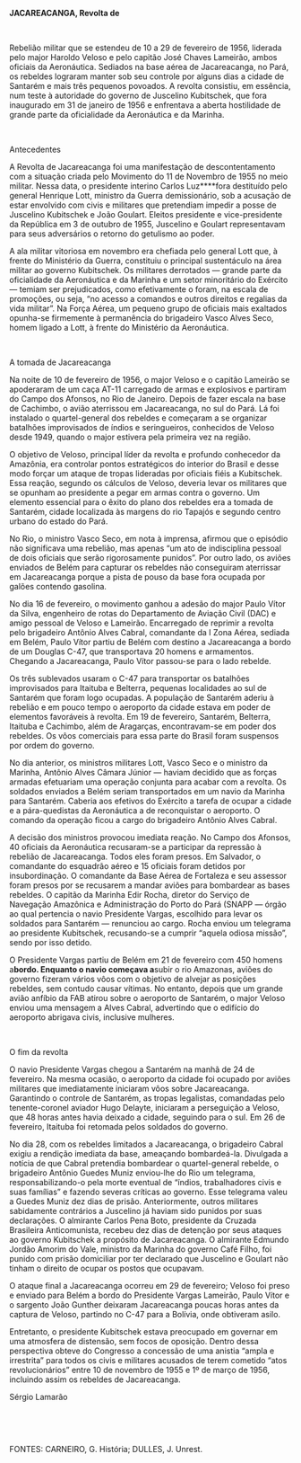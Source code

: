 **JACAREACANGA, Revolta de**

 

Rebelião militar que se estendeu de 10 a 29 de fevereiro de 1956,
liderada pelo major Haroldo Veloso e pelo capitão José Chaves Lameirão,
ambos oficiais da Aeronáutica. Sediados na base aérea de Jacareacanga,
no Pará, os rebeldes lograram manter sob seu controle por alguns dias a
cidade de Santarém e mais três pequenos povoados. A revolta consistiu,
em essência, num teste à autoridade do governo de Juscelino Kubitschek,
que fora inaugurado em 31 de janeiro de 1956 e enfrentava a aberta
hostilidade de grande parte da oficialidade da Aeronáutica e da Marinha.

 

Antecedentes

A Revolta de Jacareacanga foi uma manifestação de descontentamento com a
situação criada pelo Movimento do 11 de Novembro de 1955 no meio
militar. Nessa data, o presidente interino Carlos Luz****fora destituído
pelo general Henrique Lott, ministro da Guerra demissionário, sob a
acusação de estar envolvido com civis e militares que pretendiam impedir
a posse de Juscelino Kubitschek e João Goulart. Eleitos presidente e
vice-presidente da República em 3 de outubro de 1955, Juscelino e
Goulart representavam para seus adversários o retorno do getulismo ao
poder.

A ala militar vitoriosa em novembro era chefiada pelo general Lott que,
à frente do Ministério da Guerra, constituiu o principal sustentáculo na
área militar ao governo Kubitschek. Os militares derrotados — grande
parte da oficialidade da Aeronáutica e da Marinha e um setor minoritário
do Exército — temiam ser prejudicados, como efetivamente o foram, na
escala de promoções, ou seja, “no acesso a comandos e outros direitos e
regalias da vida militar”. Na Força Aérea, um pequeno grupo de oficiais
mais exaltados opunha-se firmemente à permanência do brigadeiro Vasco
Alves Seco, homem ligado a Lott, à frente do Ministério da Aeronáutica.

 

A tomada de Jacareacanga

Na noite de 10 de fevereiro de 1956, o major Veloso e o capitão Lameirão
se apoderaram de um caça AT-11 carregado de armas e explosivos e
partiram do Campo dos Afonsos, no Rio de Janeiro. Depois de fazer escala
na base de Cachimbo, o avião aterrissou em Jacareacanga, no sul do Pará.
Lá foi instalado o quartel-general dos rebeldes e começaram a se
organizar batalhões improvisados de índios e seringueiros, conhecidos de
Veloso desde 1949, quando o major estivera pela primeira vez na região.

O objetivo de Veloso, principal líder da revolta e profundo conhecedor
da Amazônia, era controlar pontos estratégicos do interior do Brasil e
desse modo forçar um ataque de tropas lideradas por oficiais fiéis a
Kubitschek. Essa reação, segundo os cálculos de Veloso, deveria levar os
militares que se opunham ao presidente a pegar em armas contra o
governo. Um elemento essencial para o êxito do plano dos rebeldes era a
tomada de Santarém, cidade localizada às margens do rio Tapajós e
segundo centro urbano do estado do Pará.

No Rio, o ministro Vasco Seco, em nota à imprensa, afirmou que o
episódio não significava uma rebelião, mas apenas “um ato de
indisciplina pessoal de dois oficiais que serão rigorosamente punidos”.
Por outro lado, os aviões enviados de Belém para capturar os rebeldes
não conseguiram aterrissar em Jacareacanga porque a pista de pouso da
base fora ocupada por galões contendo gasolina.

No dia 16 de fevereiro, o movimento ganhou a adesão do major Paulo Vítor
da Silva, engenheiro de rotas do Departamento de Aviação Civil (DAC) e
amigo pessoal de Veloso e Lameirão. Encarregado de reprimir a revolta
pelo brigadeiro Antônio Alves Cabral, comandante da I Zona Aérea,
sediada em Belém, Paulo Vítor partiu de Belém com destino a Jacareacanga
a bordo de um Douglas C-47, que transportava 20 homens e armamentos.
Chegando a Jacareacanga, Paulo Vítor passou-se para o lado rebelde.

Os três sublevados usaram o C-47 para transportar os batalhões
improvisados para Itaituba e Belterra, pequenas localidades ao sul de
Santarém que foram logo ocupadas. A população de Santarém aderiu à
rebelião e em pouco tempo o aeroporto da cidade estava em poder de
elementos favoráveis à revolta. Em 19 de fevereiro, Santarém, Belterra,
Itaituba e Cachimbo, além de Aragarças, encontravam-se em poder dos
rebeldes. Os vôos comerciais para essa parte do Brasil foram suspensos
por ordem do governo.

No dia anterior, os ministros militares Lott, Vasco Seco e o ministro da
Marinha, Antônio Alves Câmara Júnior — haviam decidido que as forças
armadas efetuariam uma operação conjunta para acabar com a revolta. Os
soldados enviados a Belém seriam transportados em um navio da Marinha
para Santarém. Caberia aos efetivos do Exército a tarefa de ocupar a
cidade e a pára-quedistas da Aeronáutica a de reconquistar o aeroporto.
O comando da operação ficou a cargo do brigadeiro Antônio Alves Cabral.

A decisão dos ministros provocou imediata reação. No Campo dos Afonsos,
40 oficiais da Aeronáutica recusaram-se a participar da repressão à
rebelião de Jacareacanga. Todos eles foram presos. Em Salvador, o
comandante do esquadrão aéreo e 15 oficiais foram detidos por
insubordinação. O comandante da Base Aérea de Fortaleza e seu assessor
foram presos por se recusarem a mandar aviões para bombardear as bases
rebeldes. O capitão da Marinha Edir Rocha, diretor do Serviço de
Navegação Amazônica e Administração do Porto do Pará (SNAPP — órgão ao
qual pertencia o navio Presidente Vargas, escolhido para levar os
soldados para Santarém — renunciou ao cargo. Rocha enviou um telegrama
ao presidente Kubitschek, recusando-se a cumprir “aquela odiosa missão”,
sendo por isso detido.

O Presidente Vargas partiu de Belém em 21 de fevereiro com 450 homens
a****bordo. Enquanto o navio começava a****subir o rio Amazonas, aviões
do governo fizeram vários vôos com o objetivo de alvejar as posições
rebeldes, sem contudo causar vítimas. No entanto, depois que um grande
avião anfíbio da FAB atirou sobre o aeroporto de Santarém, o major
Veloso enviou uma mensagem a Alves Cabral, advertindo que o edifício do
aeroporto abrigava civis, inclusive mulheres.

 

O fim da revolta

O navio Presidente Vargas chegou a Santarém na manhã de 24 de fevereiro.
Na mesma ocasião, o aeroporto da cidade foi ocupado por aviões militares
que imediatamente iniciaram vôos sobre Jacareacanga. Garantindo o
controle de Santarém, as tropas legalistas, comandadas pelo
tenente-coronel aviador Hugo Delayte, iniciaram a perseguição a Veloso,
que 48 horas antes havia deixado a cidade, seguindo para o sul. Em 26 de
fevereiro, Itaituba foi retomada pelos soldados do governo.

No dia 28, com os rebeldes limitados a Jacareacanga, o brigadeiro Cabral
exigiu a rendição imediata da base, ameaçando bombardeá-la. Divulgada a
notícia de que Cabral pretendia bombardear o quartel-general rebelde, o
brigadeiro Antônio Guedes Muniz enviou-lhe do Rio um telegrama,
responsabilizando-o pela morte eventual de “índios, trabalhadores civis
e suas famílias” e fazendo severas críticas ao governo. Esse telegrama
valeu a Guedes Muniz dez dias de prisão. Anteriormente, outros militares
sabidamente contrários a Juscelino já haviam sido punidos por suas
declarações. O almirante Carlos Pena Boto, presidente da Cruzada
Brasileira Anticomunista, recebeu dez dias de detenção por seus ataques
ao governo Kubitschek a propósito de Jacareacanga. O almirante Edmundo
Jordão Amorim do Vale, ministro da Marinha do governo Café Filho, foi
punido com prisão domiciliar por ter declarado que Juscelino e Goulart
não tinham o direito de ocupar os postos que ocupavam.

O ataque final a Jacareacanga ocorreu em 29 de fevereiro; Veloso foi
preso e enviado para Belém a bordo do Presidente Vargas Lameirão, Paulo
Vítor e o sargento João Gunther deixaram Jacareacanga poucas horas antes
da captura de Veloso, partindo no C-47 para a Bolívia, onde obtiveram
asilo.

Entretanto, o presidente Kubitschek estava preocupado em governar em uma
atmosfera de distensão, sem focos de oposição. Dentro dessa perspectiva
obteve do Congresso a concessão de uma anistia “ampla e irrestrita” para
todos os civis e militares acusados de terem cometido “atos
revolucionários” entre 10 de novembro de 1955 e 1º de março de 1956,
incluindo assim os rebeldes de Jacareacanga.

Sérgio Lamarão

 

 

FONTES: CARNEIRO, G. História; DULLES, J. Unrest.

 
